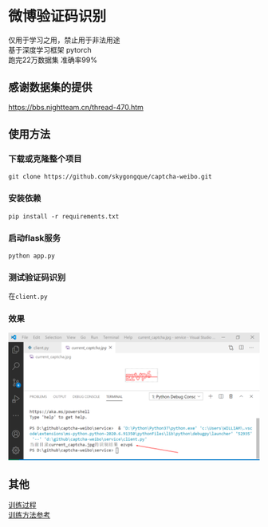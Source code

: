 # 微博验证码识别
仅用于学习之用，禁止用于非法用途    
基于深度学习框架 pytorch   
跑完22万数据集 准确率99%
## 感谢数据集的提供
https://bbs.nightteam.cn/thread-470.htm

## 使用方法
### 下载或克隆整个项目  
```
git clone https://github.com/skygongque/captcha-weibo.git
```

### 安装依赖

```
pip install -r requirements.txt
```

### 启动flask服务

```
python app.py
```

### 测试验证码识别

在`client.py`

### 效果
![效果](./demo.png)

## 其他
[训练过程](https://github.com/skygongque/captcha_crack_demo/tree/master/captcha_sina/training_process)  
[训练方法参考](https://github.com/ypwhs/captcha_break)